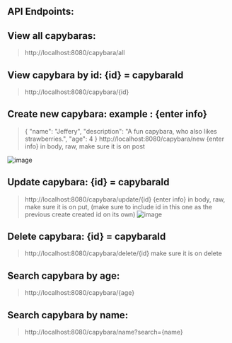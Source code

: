 ## **API Endpoints:**

## **View all capybaras:**
>http://localhost:8080/capybara/all

## **View capybara by id: {id} = capybaraId**
>http://localhost:8080/capybara/{id}

## **Create new capybara: example : {enter info}**
>{
>    "name": "Jeffery",
>    "description": "A fun capybara, who also likes strawberries.",
>    "age": 4
>}
>http://localhost:8080/capybara/new
>{enter info} in body, raw, make sure it is on post

![image](https://github.com/user-attachments/assets/de2fd18c-69e1-4a8f-80e5-2884902dd2a6)

## **Update capybara: {id} = capybaraId**
>http://localhost:8080/capybara/update/{id}
>{enter info} in body, raw, make sure it is on put, (make sure to include id in this one as the previous create created id on its own)
![image](https://github.com/user-attachments/assets/39dd76a5-c03d-44ff-aaa7-6aee9fd7ed7b)

## **Delete capybara: {id} = capybaraId**
>http://localhost:8080/capybara/delete/{id}
>make sure it is on delete

## **Search capybara by age:**
>http://localhost:8080/capybara/{age}

## **Search capybara by name:**
>http://localhost:8080/capybara/name?search={name}
